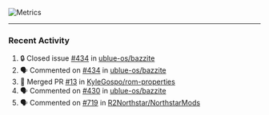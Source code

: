 ![Metrics](https://metrics.lecoq.io/KyleGospo?template=classic&base=header%2C%20activity%2C%20community%2C%20repositories%2C%20metadata&base.indepth=false&base.hireable=false&base.skip=false&config.timezone=America%2FLos_Angeles)

---
### Recent Activity
<!--START_SECTION:activity-->
1. 🔒 Closed issue [#434](https://github.com/ublue-os/bazzite/issues/434) in [ublue-os/bazzite](https://github.com/ublue-os/bazzite)
2. 🗣 Commented on [#434](https://github.com/ublue-os/bazzite/issues/434#issuecomment-1763436317) in [ublue-os/bazzite](https://github.com/ublue-os/bazzite)
3. 🎉 Merged PR [#13](https://github.com/KyleGospo/rom-properties/pull/13) in [KyleGospo/rom-properties](https://github.com/KyleGospo/rom-properties)
4. 🗣 Commented on [#430](https://github.com/ublue-os/bazzite/issues/430#issuecomment-1763174099) in [ublue-os/bazzite](https://github.com/ublue-os/bazzite)
5. 🗣 Commented on [#719](https://github.com/R2Northstar/NorthstarMods/pull/719#issuecomment-1763170648) in [R2Northstar/NorthstarMods](https://github.com/R2Northstar/NorthstarMods)
<!--END_SECTION:activity-->
